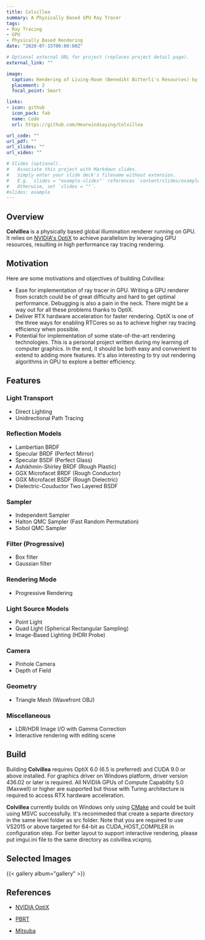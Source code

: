 ```yaml
---
title: Colvillea
summary: A Physically Based GPU Ray Tracer
tags:
- Ray Tracing
- GPU
- Physically Based Rendering
date: "2020-07-15T00:00:00Z"

# Optional external URL for project (replaces project detail page).
external_link: ""

image:
  caption: Rendering of Living-Room (Benedikt Bitterli's Resources) by Colvillea
  placement: 2
  focal_point: Smart

links:
- icon: github
  icon_pack: fab
  name: Code
  url: https://github.com/Hearwindsaying/Colvillea

url_code: ""
url_pdf: ""
url_slides: ""
url_video: ""

# Slides (optional).
#   Associate this project with Markdown slides.
#   Simply enter your slide deck's filename without extension.
#   E.g. `slides = "example-slides"` references `content/slides/example-slides.md`.
#   Otherwise, set `slides = ""`.
#slides: example
---
```


<!--
# Colvillea
![Dining-room](https://github.com/Hearwindsaying/Colvillea/blob/master/examples/Gallery/dining-room_interactive.jpg)
-->

## Overview
**Colvillea** is a physically based global illumination renderer running on GPU. It relies on [NVIDIA's OptiX](https://developer.nvidia.com/optix) to achieve parallelism by leveraging GPU resources, resulting in high performance ray tracing rendering.

## Motivation
Here are some motivations and objectives of building Colvillea:
 - Ease for implementation of ray tracer in GPU. Writing a GPU renderer from scratch could be of great difficulty and hard to get optimal performance. Debugging is also a pain in the neck. There might be a way out for all these problems thanks to OptiX.
 - Deliver RTX hardware acceleration for faster rendering. OptiX is one of the three ways for enabling RTCores so as to achieve higher ray tracing efficiency when possible.
 - Potential for implementation of some state-of-the-art rendering technologies. This is a personal project written during my learning of computer graphics. In the end, it should be both easy and convenient to extend to adding more features. It's also interesting to try out rendering algorithms in GPU to explore a better efficiency. 

## Features
### Light Transport
 - Direct Lighting
 - Unidirectional Path Tracing

### Reflection Models
 - Lambertian BRDF
 - Specular BRDF (Perfect Mirror)
 - Specular BSDF (Perfect Glass)
 - Ashikhmin-Shirley BRDF (Rough Plastic)
 - GGX Microfacet BRDF (Rough Conductor)
 - GGX Microfacet BSDF (Rough Dielectric)
 - Dielectric-Couductor Two Layered BSDF

### Sampler
 - Independent Sampler
 - Halton QMC Sampler (Fast Random Permutation)    
 - Sobol QMC Sampler

### Filter (Progressive)
 - Box filter
 - Gaussian filter

### Rendering Mode
 - Progressive Rendering

### Light Source Models
 - Point Light
 - Quad Light (Spherical Rectangular Sampling)
 - Image-Based Lighting (HDRI Probe)

### Camera 
 - Pinhole Camera
 - Depth of Field

### Geometry
 - Triangle Mesh (Wavefront OBJ)

### Miscellaneous
 - LDR/HDR Image I/O with Gamma Correction
 - Interactive rendering with editing scene

## Build
Building **Colvillea** requires OptiX 6.0 (6.5 is preferred) and CUDA 9.0 or above installed. For graphics driver on Windows platform, driver version 436.02 or later is required. All NVIDIA GPUs of Compute Capability 5.0 (Maxwell) or higher are supported but those with Turing architecture is required to access RTX hardware acceleration.

**Colvillea** currently builds on Windows only using [CMake](http://www.cmake.org/download/) and could be built using MSVC successfully. It's recommeded that create a separte directory in the same level folder as src folder. Note that you are required to use VS2015 or above targeted for 64-bit as CUDA_HOST_COMPILER in configuration step.
For better layout to support interactive rendering, please put imgui.ini file to the same directory as colvillea.vcxproj.

## Selected Images

{{< gallery album="gallery" >}}


## References
 - [NVIDIA OptiX](https://developer.nvidia.com/optix)

 - [PBRT](https://github.com/mmp/pbrt-v3)

 - [Mitsuba](https://github.com/mitsuba-renderer/mitsuba)
